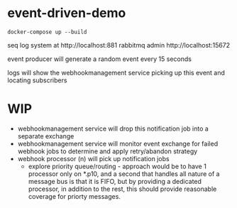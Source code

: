 # event-driven-demo

```
docker-compose up --build
```

seq log system at http://localhost:881
rabbitmq admin http://localhost:15672 

event producer will generate a random event every 15 seconds

logs will show the webhookmanagement service picking up this event and locating subscribers

# WIP

* webhookmanagement service will drop this notification job into a separate exchange
* webhookmanagement service will monitor event exchange for failed webhook jobs to determine and apply retry/abandon strategy
* webhook processor (n) will pick up notification jobs 
  * explore priority queue/routing - approach would be to have 1 processor only on *.p10, and a second that handles all nature of a message bus is that it is FIFO, but by providing a dedicated processor, in addition to the rest, this should provide reasonable coverage for priorty messages.
